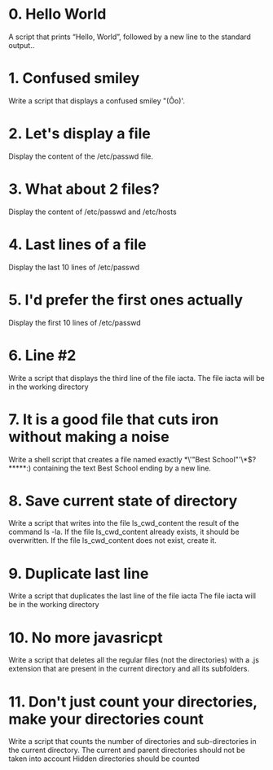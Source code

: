 # 0. Hello World
A script that prints “Hello, World”, followed by a new line to the standard output..
# 1. Confused smiley
Write a script that displays a confused smiley "(Ôo)'.
# 2. Let's display a file
Display the content of the /etc/passwd file.
# 3. What about 2 files?
Display the content of /etc/passwd and /etc/hosts
# 4. Last lines of a file
Display the last 10 lines of /etc/passwd
# 5. I'd prefer the first ones actually 
Display the first 10 lines of /etc/passwd
# 6. Line #2
Write a script that displays the third line of the file iacta.
The file iacta will be in the working directory
# 7. It is a good file that cuts iron without making a noise 
Write a shell script that creates a file named exactly \*\\'"Best School"\'\\*$\?\*\*\*\*\*:) containing the text Best School ending by a new line.
# 8. Save current state of directory 
Write a script that writes into the file ls_cwd_content the result of the command ls -la. If the file ls_cwd_content already exists, it should be overwritten. If the file ls_cwd_content does not exist, create it.
# 9. Duplicate last line
Write a script that duplicates the last line of the file iacta
The file iacta will be in the working directory
# 10. No more javasricpt
Write a script that deletes all the regular files (not the directories) with a .js extension that are present in the current directory and all its subfolders.
# 11. Don't just count your directories, make your directories count
Write a script that counts the number of directories and sub-directories in the current directory.
    The current and parent directories should not be taken into account
    Hidden directories should be counted 
